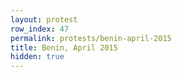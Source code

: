```yaml
---
layout: protest
row_index: 47
permalink: protests/benin-april-2015
title: Benin, April 2015
hidden: true
---
```

